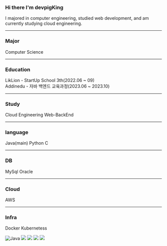 ### Hi there I'm devpigKing

I majored in computer engineering, studied web development, and am currently studying cloud engineering.

------------------------------------------------------------------------------------------------------------------------------------------

### Major

Computer Science

---

### Education

LikLion - StartUp School 3th(2022.06 ~ 09)
<br>
Addinedu - 자바 백엔드 교육과정(2023.06 ~ 2023.10)

---

### Study

Cloud Engineering
Web-BackEnd

--- 

### language

Java(main)
Python
C

---

### DB

MySql
Oracle

--- 

### Cloud

AWS

---

### Infra

Docker
Kubernetess




<img alt="Java" src ="https://img.shields.io/badge/Java-007396.svg?&style=for-the-badge&logo=Java&logoColor=white"/> <img src="https://img.shields.io/badge/html5-E34F26?style=for-the-badge&logo=html5&logoColor=white"> <img src="https://img.shields.io/badge/css-1572B6?style=for-the-badge&logo=css3&logoColor=white"> <img src="https://img.shields.io/badge/javascript-F7DF1E?style=for-the-badge&logo=javascript&logoColor=black"> <img src="https://img.shields.io/badge/spring-6DB33F?style=for-the-badge&logo=spring&logoColor=white"> 





<!--
**devpigKing/devpigKing** is a ✨ _special_ ✨ repository because its `README.md` (this file) appears on your GitHub profile.

Here are some ideas to get you started:

- 🔭 I’m currently working on ...
- 🌱 I’m currently learning ...
- 👯 I’m looking to collaborate on ...
- 🤔 I’m looking for help with ...
- 💬 Ask me about ...
- 📫 How to reach me: ...
- 😄 Pronouns: ...
- ⚡ Fun fact: ...
-->
